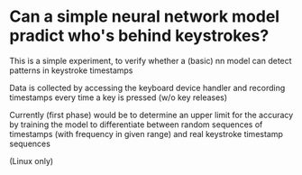 # Can a simple neural network model pradict who's behind keystrokes?
This is a simple experiment, to verify whether a (basic) nn model 
can detect patterns in keystroke timestamps

Data is collected by accessing the keyboard device handler
and recording timestamps every time a key is pressed (w/o key releases)

Currently (first phase) would be to determine an upper limit for the accuracy
by training the model to differentiate between random sequences of timestamps (with frequency in given range)
and real keystroke timestamp sequences

(Linux only)
